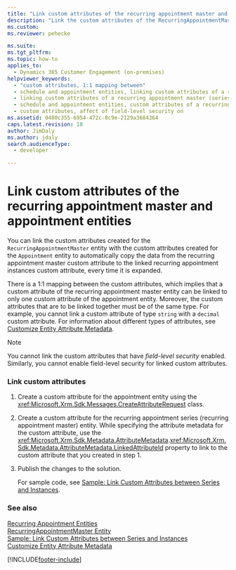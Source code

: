 ```yaml
---
title: "Link custom attributes of the recurring appointment master and appointment entities (Developer Guide for Dynamics 365 Customer Engagement) | MicrosoftDocs"
description: "Link the custom attributes of the RecurringAppointmentMaster entity with custom attributes of the Appointment entity to automatically copy data."
ms.custom: 
ms.reviewer: pehecke

ms.suite: 
ms.tgt_pltfrm: 
ms.topic: how-to
applies_to: 
  - Dynamics 365 Customer Engagement (on-premises)
helpviewer_keywords: 
  - "custom attributes, 1:1 mapping between"
  - schedule and appointment entities, linking custom attributes of a recurring appointment master (series)
  - linking custom attributes of a recurring appointment master (series)
  - schedule and appointment entities, custom attributes of a recurring appointment master
  - custom attributes, affect of field-level security on
ms.assetid: 0480c355-6954-472c-8c9e-2129a3684364
caps.latest.revision: 18
author: JimDaly
ms.author: jdaly
search.audienceType: 
  - developer

---
```

# Link custom attributes of the recurring appointment master and appointment entities

You can link the custom attributes created for the `RecurringAppointmentMaster` entity with the custom attributes created for the `Appointment` entity to automatically copy the data from the recurring appointment master custom attribute to the linked recurring appointment instances custom attribute, every time it is expanded.  
  
 There is a 1:1 mapping between the custom attributes, which implies that a custom attribute of the recurring appointment master entity can be linked to only one custom attribute of the appointment entity. Moreover, the custom attributes that are to be linked together must be of the same type. For example, you cannot link a custom attribute of type `string` with a `decimal` custom attribute. For information about different types of attributes, see [Customize Entity Attribute Metadata](customize-entity-attribute-metadata.md).  
  
> [!NOTE]
>  You cannot link the custom attributes that have *field-level security* enabled. Similarly, you cannot enable field-level security for linked custom attributes.  
  
### Link custom attributes  
  
1. Create a custom attribute for the appointment entity using the <xref:Microsoft.Xrm.Sdk.Messages.CreateAttributeRequest> class.  
  
2. Create a custom attribute for the recurring appointment series (recurring appointment master) entity. While specifying the attribute metadata for the custom attribute, use the <xref:Microsoft.Xrm.Sdk.Metadata.AttributeMetadata>.<xref:Microsoft.Xrm.Sdk.Metadata.AttributeMetadata.LinkedAttributeId> property to link to the custom attribute that you created in step 1.  
  
3. Publish the changes to the solution.  
  
   For sample code, see [Sample: Link Custom Attributes between Series and Instances](sample-link-custom-attributes-between-series-instances.md).  
  
### See also

 [Recurring Appointment Entities](recurring-appointment-entities.md)   
 [RecurringAppointmentMaster Entity](entities/recurringappointmentmaster.md)   
 [Sample: Link Custom Attributes between Series and Instances](sample-link-custom-attributes-between-series-instances.md)   
 [Customize Entity Attribute Metadata](customize-entity-attribute-metadata.md)


[!INCLUDE[footer-include](../../../includes/footer-banner.md)]
